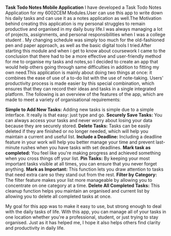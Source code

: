 **Task Todo Notes Mobile Application**
I have developed a Task Todo Notes Application for my 6002CEM Modules.User can use this app to write down his daily tasks and can use it as a notes application as well.The Motivation behind creating this application is my personal struggles to remain productive and organised in my daily busy life.I was always managing a lot of projects, assignments, and personal responsibilities when I was a college student . My changing schedule was simply too much for the old-fashioned pen and paper approach, as well as the basic digital tools I tried.After starting this module and when i get to know about coursework I came to the conclusion that there had to be a more effective and user-friendly method for me to organise my tasks and notes,so I decided  to create an app that would help others going through same difficulties in addition to fitting my own need.This application is mainly about doing two things at once: it combines the ease of use of a to-do list with the use of note-taking. Users' productivity process is made easier by this special combination, which ensures that they can record their ideas and tasks in a single integrated platform. The following is an overview of the features of the app, which are made to meet a variety of organisational requirements:

**Simple to Add New Tasks:** Adding new tasks is simple due to a simple interface. It really is that easy: just type and go.
**Securely Save Tasks:** You can always access your tasks and never worry about losing your data because they are securely stored.
**Delete Tasks:** Tasks can be easily deleted if they are finished or no longer needed, which will help you maintain a current and useful list.
**Include a Deadline:** Including a deadline feature in your work will help you better manage your time and prevent last-minute rushes when you have tasks with set deadlines.
**Mark task as completed:** You feel like you're making progress and achieved something when you cross things off your list.
**Pin Tasks:** By keeping your most important tasks visible at all times, you can ensure that you never forget anything.
**Mark as Important:** This function lets you draw attention to tasks that need extra care so they stand out from the rest.
**Filter by Category:** The filter feature makes your list more manageable by allowing you to concentrate on one category at a time.
**Delete All Completed Tasks:** This cleanup function helps you maintain an organised and current list by allowing you to delete all completed tasks at once.

My goal for this app was to make it easy to use, but strong enough to deal with the daily tasks of life. With this app, you can manage all of your tasks in one location whether you're a professional, student, or just trying to stay organised. Just as it has helped me, I hope it also helps others find clarity and productivity in daily life.




